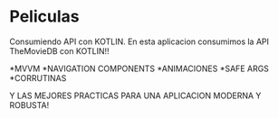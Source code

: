 # Peliculas
Consumiendo API con KOTLIN. 
En esta aplicacion consumimos la API TheMovieDB con KOTLIN!!

*MVVM
*NAVIGATION COMPONENTS
*ANIMACIONES
*SAFE ARGS
*CORRUTINAS

Y LAS MEJORES PRACTICAS PARA UNA APLICACION MODERNA Y ROBUSTA!
